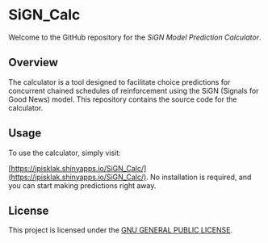 # SiGN_Calc
Welcome to the GitHub repository for the *SiGN Model Prediction Calculator*.

## Overview
The calculator is a tool designed to facilitate choice predictions for concurrent chained schedules of reinforcement using the SiGN (Signals for Good News) model. This repository contains the source code for the calculator.

## Usage
To use the calculator, simply visit:

[https://jpisklak.shinyapps.io/SiGN_Calc/](https://jpisklak.shinyapps.io/SiGN_Calc/). No installation is required, and you can start making predictions right away.

## License
This project is licensed under the [GNU GENERAL PUBLIC LICENSE](LICENSE).
